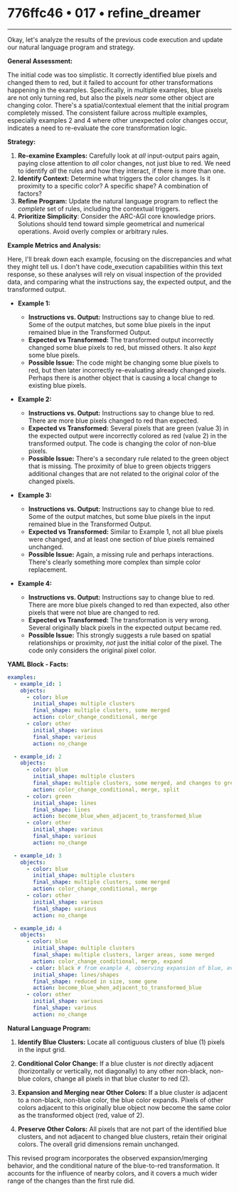 # 776ffc46 • 017 • refine_dreamer

---
Okay, let's analyze the results of the previous code execution and update our natural language program and strategy.

**General Assessment:**

The initial code was too simplistic. It correctly identified blue pixels and changed them to red, but it failed to account for other transformations happening in the examples. Specifically, in multiple examples, blue pixels are not only turning red, but also the pixels *near* some other object are changing color. There's a spatial/contextual element that the initial program completely missed. The consistent failure across multiple examples, especially examples 2 and 4 where other unexpected color changes occur, indicates a need to re-evaluate the core transformation logic.

**Strategy:**

1.  **Re-examine Examples:** Carefully look at *all* input-output pairs again, paying close attention to *all* color changes, not just blue to red. We need to identify *all* the rules and how they interact, if there is more than one.
2.  **Identify Context:** Determine what triggers the color changes. Is it proximity to a specific color? A specific shape? A combination of factors?
3.  **Refine Program:** Update the natural language program to reflect the *complete* set of rules, including the contextual triggers.
4.  **Prioritize Simplicity**: Consider the ARC-AGI core knowledge priors. Solutions should tend toward simple geometrical and numerical operations. Avoid overly complex or arbitrary rules.

**Example Metrics and Analysis:**

Here, I'll break down each example, focusing on the discrepancies and what they might tell us. I don't have code_execution capabilities within this text response, so these analyses will rely on visual inspection of the provided data, and comparing what the instructions say, the expected output, and the transformed output.

*   **Example 1:**
    *   **Instructions vs. Output:** Instructions say to change blue to red. Some of the output matches, but some blue pixels in the input remained blue in the Transformed Output.
    *   **Expected vs Transformed:** The transformed output incorrectly changed some blue pixels to red, but missed others. It also *kept* some blue pixels.
    *   **Possible Issue:** The code might be changing some blue pixels to red, but then later incorrectly re-evaluating already changed pixels. Perhaps there is another object that is causing a local change to existing blue pixels.

*   **Example 2:**
    *   **Instructions vs. Output:** Instructions say to change blue to red. There are more blue pixels changed to red than expected.
    *   **Expected vs Transformed:** Several pixels that are green (value 3) in the expected output were incorrectly colored as red (value 2) in the transformed output. The code is changing the color of non-blue pixels.
    *   **Possible Issue:** There's a secondary rule related to the green object that is missing. The proximity of blue to green objects triggers additional changes that are not related to the original color of the changed pixels.

*   **Example 3:**
    *   **Instructions vs. Output:** Instructions say to change blue to red. Some of the output matches, but some blue pixels in the input remained blue in the Transformed Output.
    *   **Expected vs Transformed:** Similar to Example 1, not all blue pixels were changed, and at least one section of blue pixels remained unchanged.
    *   **Possible Issue:** Again, a missing rule and perhaps interactions. There's clearly something more complex than simple color replacement.

*   **Example 4:**
    *   **Instructions vs. Output:** Instructions say to change blue to red. There are more blue pixels changed to red than expected, also other pixels that were not blue are changed to red.
    *   **Expected vs Transformed:** The transformation is very wrong. Several originally black pixels in the expected output became red.
    *   **Possible Issue:** This strongly suggests a rule based on spatial relationships or proximity, *not* just the initial color of the pixel. The code only considers the original pixel color.

**YAML Block - Facts:**

```yaml
examples:
  - example_id: 1
    objects:
      - color: blue
        initial_shape: multiple clusters
        final_shape: multiple clusters, some merged
        action: color_change_conditional, merge
      - color: other
        initial_shape: various
        final_shape: various
        action: no_change

  - example_id: 2
    objects:
      - color: blue
        initial_shape: multiple clusters
        final_shape: multiple clusters, some merged, and changes to green
        action: color_change_conditional, merge, split
      - color: green
        initial_shape: lines
        final_shape: lines
        action: become_blue_when_adjacent_to_transformed_blue
      - color: other
        initial_shape: various
        final_shape: various
        action: no_change

  - example_id: 3
    objects:
      - color: blue
        initial_shape: multiple clusters
        final_shape: multiple clusters, some merged
        action: color_change_conditional, merge
      - color: other
        initial_shape: various
        final_shape: various
        action: no_change

  - example_id: 4
    objects:
      - color: blue
        initial_shape: multiple clusters
        final_shape: multiple clusters, larger areas, some merged
        action: color_change_conditional, merge, expand
       - color: black # from example 4, observing expansion of blue, even when next to black
        initial_shape: lines/shapes
        final_shape: reduced in size, some gone
        action: become_blue_when_adjacent_to_transformed_blue
      - color: other
        initial_shape: various
        final_shape: various
        action: no_change
```

**Natural Language Program:**

1.  **Identify Blue Clusters:** Locate all contiguous clusters of blue (1) pixels in the input grid.

2.  **Conditional Color Change:** If a blue cluster is *not* directly adjacent (horizontally or vertically, not diagonally) to any other non-black, non-blue colors, change all pixels in that blue cluster to red (2).

3. **Expansion and Merging near Other Colors:** If a blue cluster *is* adjacent to a non-black, non-blue color, the blue color expands. Pixels of other colors adjacent to this originally blue object now become the same color as the transformed object (red, value of 2).

4.  **Preserve Other Colors:** All pixels that are not part of the identified blue clusters, and not adjacent to changed blue clusters, retain their original colors. The overall grid dimensions remain unchanged.

This revised program incorporates the observed expansion/merging behavior, and the conditional nature of the blue-to-red transformation. It accounts for the influence of nearby colors, and it covers a much wider range of the changes than the first rule did.

